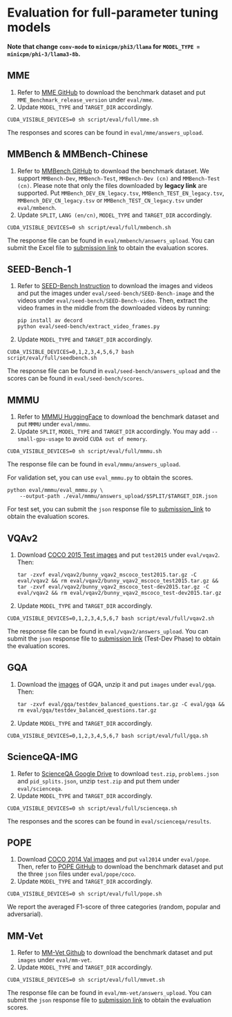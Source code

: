 # Evaluation for full-parameter tuning models

**Note that change `conv-mode` to `minicpm/phi3/llama` for `MODEL_TYPE = minicpm/phi-3/llama3-8b`.**

## MME

1. Refer to [MME GitHub](https://github.com/BradyFU/Awesome-Multimodal-Large-Language-Models/tree/Evaluation) to download the benchmark dataset and put `MME_Benchmark_release_version` under `eval/mme`.
2. Update `MODEL_TYPE` and `TARGET_DIR` accordingly.

```shell
CUDA_VISIBLE_DEVICES=0 sh script/eval/full/mme.sh
```

The responses and scores can be found in `eval/mme/answers_upload`.

## MMBench & MMBench-Chinese

1. Refer to [MMBench GitHub](https://github.com/open-compass/MMBench) to download the benchmark dataset. We support `MMBench-Dev`, `MMBench-Test`, `MMBench-Dev (cn)` and `MMBench-Test (cn)`. Please note that only the files downloaded by **legacy link** are supported.
   Put `MMBench_DEV_EN_legacy.tsv`, `MMBench_TEST_EN_legacy.tsv`, `MMBench_DEV_CN_legacy.tsv` or `MMBench_TEST_CN_legacy.tsv` under `eval/mmbench`.
2. Update `SPLIT`, `LANG (en/cn)`, `MODEL_TYPE` and `TARGET_DIR` accordingly.

```shell
CUDA_VISIBLE_DEVICES=0 sh script/eval/full/mmbench.sh
```

The response file can be found in `eval/mmbench/answers_upload`. You can submit the Excel file to [submission link](https://mmbench.opencompass.org.cn/mmbench-submission) to obtain the evaluation scores.

## SEED-Bench-1

1. Refer to [SEED-Bench Instruction](https://github.com/AILab-CVC/SEED-Bench/blob/main/DATASET.md#data-preparation-for-seed-bench-1) to download the images and videos and put the images under `eval/seed-bench/SEED-Bench-image` and the videos under `eval/seed-bench/SEED-Bench-video`. Then, extract the video frames in the middle from the downloaded videos by running:

   ```shell
   pip install av decord
   python eval/seed-bench/extract_video_frames.py
   ```


2. Update `MODEL_TYPE` and `TARGET_DIR` accordingly.

```shell
CUDA_VISIBLE_DEVICES=0,1,2,3,4,5,6,7 bash script/eval/full/seedbench.sh
```

The response file can be found in `eval/seed-bench/answers_upload` and the scores can be found in `eval/seed-bench/scores`.

## MMMU

1. Refer to [MMMU HuggingFace](https://huggingface.co/datasets/MMMU/MMMU) to download the benchmark dataset and put `MMMU` under `eval/mmmu`.
2. Update `SPLIT`, `MODEL_TYPE` and `TARGET_DIR` accordingly. You may add `--small-gpu-usage` to avoid `CUDA out of memory`.

```shell
CUDA_VISIBLE_DEVICES=0 sh script/eval/full/mmmu.sh
```

The response file can be found in `eval/mmmu/answers_upload`.

For validation set, you can use `eval_mmmu.py` to obtain the scores.

```shell
python eval/mmmu/eval_mmmu.py \
	--output-path ./eval/mmmu/answers_upload/$SPLIT/$TARGET_DIR.json
```

For test set, you can submit the `json` response file to [submission_link](https://eval.ai/web/challenges/challenge-page/2179/overview) to obtain the evaluation scores.

## VQAv2

1. Download [COCO 2015 Test images](http://images.cocodataset.org/zips/test2015.zip) and put `test2015` under `eval/vqav2`. Then:

   ```shell
   tar -zxvf eval/vqav2/bunny_vqav2_mscoco_test2015.tar.gz -C eval/vqav2 && rm eval/vqav2/bunny_vqav2_mscoco_test2015.tar.gz && tar -zxvf eval/vqav2/bunny_vqav2_mscoco_test-dev2015.tar.gz -C eval/vqav2 && rm eval/vqav2/bunny_vqav2_mscoco_test-dev2015.tar.gz
   ```

2. Update `MODEL_TYPE` and `TARGET_DIR` accordingly.

```Shell
CUDA_VISIBLE_DEVICES=0,1,2,3,4,5,6,7 bash script/eval/full/vqav2.sh
```

The response file can be found in `eval/vqav2/answers_upload`. You can submit the `json` response file to [submission link](https://eval.ai/web/challenges/challenge-page/830) (Test-Dev Phase) to obtain the evaluation scores.

## GQA

1. Download the [images](https://downloads.cs.stanford.edu/nlp/data/gqa/images.zip) of GQA, unzip it and put `images` under `eval/gqa`. Then:

   ```shell
   tar -zxvf eval/gqa/testdev_balanced_questions.tar.gz -C eval/gqa && rm eval/gqa/testdev_balanced_questions.tar.gz
   ```

2. Update `MODEL_TYPE` and `TARGET_DIR` accordingly.

```Shell
CUDA_VISIBLE_DEVICES=0,1,2,3,4,5,6,7 bash script/eval/full/gqa.sh
```

## ScienceQA-IMG

1. Refer to [ScienceQA Google Drive](https://drive.google.com/drive/folders/1w8imCXWYn2LxajmGeGH_g5DaL2rabHev) to download `test.zip`, `problems.json` and `pid_splits.json`, unzip `test.zip` and put them under `eval/scienceqa`.
2. Update `MODEL_TYPE` and `TARGET_DIR` accordingly.

```shell
CUDA_VISIBLE_DEVICES=0 sh script/eval/full/scienceqa.sh
```

The responses and the scores can be found in `eval/scienceqa/results`.

## POPE

1. Download [COCO 2014 Val images](http://images.cocodataset.org/zips/val2014.zip) and put `val2014` under `eval/pope`. Then, refer to [POPE GitHub](https://github.com/AoiDragon/POPE/tree/e3e39262c85a6a83f26cf5094022a782cb0df58d/output/coco) to download the benchmark dataset and put the three `json` files under `eval/pope/coco`.
2. Update `MODEL_TYPE` and `TARGET_DIR` accordingly.

```Shell
CUDA_VISIBLE_DEVICES=0 sh script/eval/full/pope.sh
```

We report the averaged F1-score of three categories (random, popular and adversarial).

## MM-Vet

1. Refer to [MM-Vet Github](https://github.com/yuweihao/MM-Vet?tab=readme-ov-file#evalute-your-model-on-mm-vet) to download the benchmark dataset and put `images` under `eval/mm-vet`.
2. Update `MODEL_TYPE` and `TARGET_DIR` accordingly.

```shell
CUDA_VISIBLE_DEVICES=0 sh script/eval/full/mmvet.sh
```

The response file can be found in `eval/mm-vet/answers_upload`. You can submit the `json` response file to [submission link](https://huggingface.co/spaces/whyu/MM-Vet_Evaluator) to obtain the evaluation scores.

